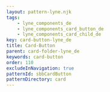 ```yaml
---
layout: pattern-lyne.njk
tags: 
    - lyne_components_de
    - lyne_components_card_button_de
    - lyne_components_card_child_de
key: card-button-lyne_de
title: Card-Button
parent: card-folder-lyne_de
keywords: card-button
order: 110
excludeInNavigation: true
patternId: sbbCardButton
patternDirectory: card
---
```

